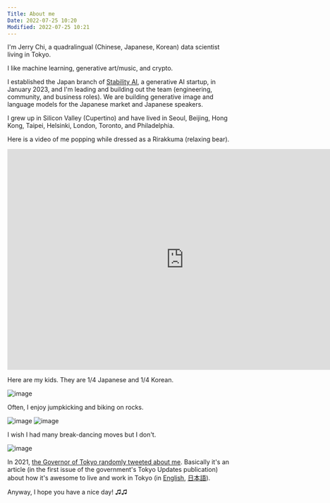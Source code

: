 ```yaml
---
Title: About me
Date: 2022-07-25 10:20
Modified: 2022-07-25 10:21
---
```


I'm Jerry Chi, a quadralingual (Chinese, Japanese, Korean) data scientist living in Tokyo.

I like machine learning, generative art/music, and crypto.

I established the Japan branch of [Stability AI](https://stability.ai/), a generative AI startup, in January 2023, and I'm leading and building out the team (engineering, community, and business roles). We are building generative image and language models for the Japanese market and Japanese speakers.

I grew up in Silicon Valley (Cupertino) and have lived in Seoul, Beijing, Hong Kong, Taipei, Helsinki, London, Toronto, and Philadelphia.

Here is a video of me popping while dressed as a Rirakkuma (relaxing bear).

<div class="youtube" align="center">
<iframe width="800" height="500" src="https://www.youtube.com/embed/8PxEFti645A" frameborder="0"></iframe>
</div>

Here are my kids. They are 1/4 Japanese and 1/4 Korean. 

![image]({static}/images/kids.jpg)

Often, I enjoy jumpkicking and biking on rocks.

![image]({static}/images/jumpkick.jpeg)
![image]({static}/images/biking.jpeg)

I wish I had many break-dancing moves but I don't.

![image]({static}/images/breakdance.jpeg)

In 2021, [the Governor of Tokyo randomly tweeted about me](https://twitter.com/ecoyuri/status/1397901710547251203). Basically it's an article (in the first issue of the government's Tokyo Updates publication) about how it's awesome to live and work in Tokyo (in [English](https://www.tokyoupdates.metro.tokyo.lg.jp/en/post-219/), [日本語](https://www.tokyoupdates.metro.tokyo.lg.jp/post-224/)). 

Anyway, I hope you have a nice day! ♫♫

